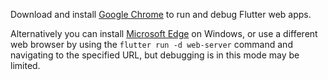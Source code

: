 Download and install [Google Chrome][] to run and debug Flutter web apps.

Alternatively you can install [Microsoft Edge][] on Windows, or use a different
web browser by using the `flutter run -d web-server` command and navigating to
the specified URL, but debugging is in this mode may be limited.

[Google Chrome]: https://www.google.com/chrome/dr/download/
[Microsoft Edge]: https://www.microsoft.com/en-us/edge
